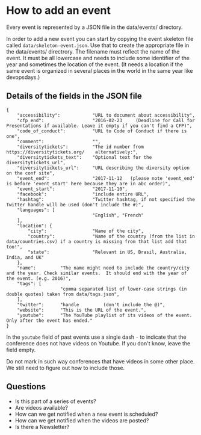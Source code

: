 # How to add an event

Every event is represented by a JSON file in the data/events/ directory.

In order to add a new event you can start by copying the event skeleton file called `data/skeleton-event.json`.
Use that to create the appropriate file in the data/events/ directrory. The filename must reflect the name of the event.
It must be all lowercase and needs to include some identifier of the year and sometimes the location of the event.
(It needs a location if the same event is organized in several places in the world in the same year like devopsdays.)

## Details of the fields in the JSON file

```
{
    "accessibility":            "URL to document about accessibility",
    "cfp_end":                  "2016-02-23     (Deadline for Call for Presentations if available. Leave it empty if you can't find a CFP)",
    "code_of_conduct":          "URL to Code of Conduct if there is one",
    "comment":                  "",
    "diversitytickets":         "The id number from https://diversitytickets.org/    alternatively:",
    "diversitytickets_text":    "Optional text for the diversitytickets_url",
    "diversitytickets_url":     "URL describing the diversity option on the conf site",
    "event_end":                "2017-11-12   (please note 'event_end' is before 'event_start' here because they are in abc order)",
    "event_start":              "2017-11-10",
    "facebook":                 "include entire URL",
    "hashtag":                  "Twitter hashtag, if not specified the Twitter handle will be used (don't include the #)",
    "languages": [
                                "English", "French"
    ],
    "location": {
        "city":                 "Name of the city",
        "country":              "Name of the country (from the list in data/countries.csv) if a country is missing from that list add that too!",
        "state":                "Relevant in US, Brasil, Australia, India, and UK"
    },
    "name":         "The name might need to include the country/city and the year. Check similar events.  It should end with the year of the event. (e.g. 2016)",
    "tags": [
                    "comma separated list of lower-case strings (in double quotes) taken from data/tags.json",
    ],
    "twitter":      "handle         (don't include the @)",
    "website":      "This is the URL of the event.",
    "youtube":      "The YouTube playlist of its videos of the event. Only after the event has ended."
}
```

In the `youtube` field of past events use a single dash `-` to indicate that the conference does not have videos on Youtube.
If you don't know, leave the field empty.

Do not mark in such way conferences that have videos in some other place. We still need to figure out how to include
those.


Questions
------------------
* Is this part of a series of events?
* Are videos available?
* How can we get notified when a new event is scheduled?
* How can we get notified when the videos are posted?
* Is there a Newsletter?
